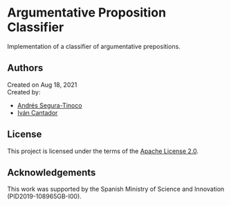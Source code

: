 # Argumentative Proposition Classifier
Implementation of a classifier of argumentative prepositions.

## Authors
Created on Aug 18, 2021  
Created by:
- <a href="https://github.com/ansegura7" target="_blank">Andrés Segura-Tinoco</a>
- <a href="http://arantxa.ii.uam.es/~cantador/" target="_blank">Iv&aacute;n Cantador</a>

## License
This project is licensed under the terms of the <a href="https://github.com/argrecsys/arg-classifier/blob/main/LICENSE">Apache License 2.0</a>.

## Acknowledgements
This work was supported by the Spanish Ministry of Science and Innovation (PID2019-108965GB-I00).

